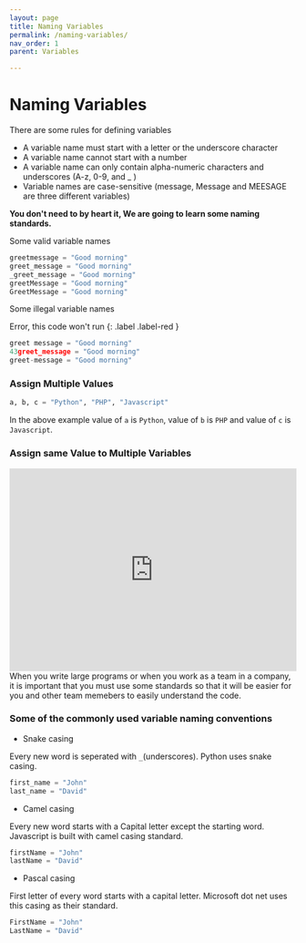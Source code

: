 ```yaml
---
layout: page
title: Naming Variables
permalink: /naming-variables/
nav_order: 1
parent: Variables

---
```

# Naming Variables

There are some rules for defining variables
* A variable name must start with a letter or the underscore character
* A variable name cannot start with a number
* A variable name can only contain alpha-numeric characters and underscores (A-z, 0-9, and _ )
* Variable names are case-sensitive (message, Message and MEESAGE are three different variables)

**You don't need to by heart it, We are going to learn some naming standards.**

Some valid variable names
```python
greetmessage = "Good morning"
greet_message = "Good morning"
_greet_message = "Good morning"
greetMessage = "Good morning"
GreetMessage = "Good morning"
```
Some illegal variable names

Error, this code won't run
{: .label .label-red }
```python
greet message = "Good morning"
43greet_message = "Good morning"
greet-message = "Good morning"
```
### Assign Multiple Values
```python
a, b, c = "Python", "PHP", "Javascript"
```
In the above example value of `a` is `Python`, value of `b` is `PHP` and value of `c` is `Javascript`.

### Assign same Value to Multiple Variables

<iframe src="https://trinket.io/embed/python3/f63d63c553" width="100%" height="356" frameborder="0" marginwidth="0" marginheight="0" allowfullscreen></iframe>
When you write large programs or when you work as a team in a company, it is important that you must use some standards so that it will be easier for you and other team memebers to easily understand the code.

### Some of the commonly used variable naming conventions
* Snake casing

Every new word is seperated with `_`(underscores). Python uses snake casing.
```python
first_name = "John"
last_name = "David"
```
* Camel casing

Every new word starts with a Capital letter except the starting word. Javascript is built with camel casing standard.
```python
firstName = "John"
lastName = "David"
```
* Pascal casing

First letter of every word starts with a capital letter. Microsoft dot net uses this casing as their standard.
```python
FirstName = "John"
LastName = "David"
```